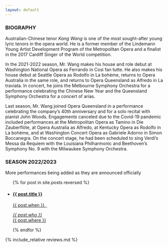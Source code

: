 ```yaml
---
layout: default
---
```


### BIOGRAPHY

Australian-Chinese tenor _Kang Wang_ is one of the most sought-after young lyric tenors in the opera world. He is a former member of the Lindemann Young Artist Development Program of the Metropolitan Opera and a finalist in the 2017 Cardiff Singer of the World competition.

In the 2021-2022 season, Mr. Wang makes his house and role debut at Washington National Opera as Ferrando in Così fan tutte. He also makes his house debut at Seattle Opera as Rodolfo in La bohème, returns to Opera Australia in the same role, and returns to Opera Queensland as Alfredo in La traviata. In concert, he joins the Melbourne Symphony Orchestra for a performance celebrating the Chinese New Year and the Queensland Symphony Orchestra for a concert of arias.

Last season, Mr. Wang joined Opera Queensland in a performance celebrating the company’s 40th anniversary and for a solo recital with pianist John Woods. Engagements canceled due to the Covid-19 pandemic included performances at the Metropolitan Opera as Tamino in Die Zauberflöte, at Opera Australia as Alfredo, at Kentucky Opera as Rodolfo in La bohème, and at Washington Concert Opera as Gabriele Adorno in Simon Boccanegra. On the concert stage, he had been scheduled to sing Verdi’s Messa da Requiem with the Louisiana Philharmonic and Beethoven’s Symphony No. 9 with the Milwaukee Symphony Orchestra.


### SEASON 2022/2023
More performances being added as they are announced officially

<ul class="schedule">
  {% for post in site.posts reversed %}
    <a href="{{ post.link }}">
      <li>
        <h4 class="what">{{ post.title }}</h4>
        <p class="when">{{ post.when }} &nbsp;</p>
        <p class="where"><em>{{ post.who }}</em><br/>
        {{ post.where }}</p>
      </li>
    </a>
  {% endfor %}
</ul>

{% include_relative reviews.md %}
